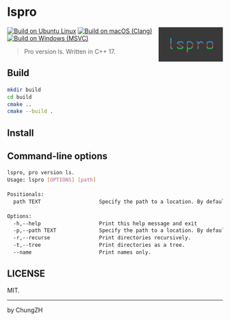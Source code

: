 # lspro

<img align="right" src="assets/lsp-logo.png" width="150"/>

[![Build on Ubuntu Linux](https://github.com/ChungZH/lspro/actions/workflows/build-ubuntu-linux.yml/badge.svg)](https://github.com/ChungZH/lspro/actions/workflows/build-ubuntu-linux.yml) [![Build on macOS (Clang)](https://github.com/ChungZH/lspro/actions/workflows/build-macos.yml/badge.svg)](https://github.com/ChungZH/lspro/actions/workflows/build-macos.yml) [![Build on Windows (MSVC)](https://github.com/ChungZH/lspro/actions/workflows/build-windows.yml/badge.svg)](https://github.com/ChungZH/lspro/actions/workflows/build-windows.yml)

> Pro version ls. Written in C++ 17.

## Build

```bash
mkdir build
cd build
cmake .. 
cmake --build .
```

## Install

## Command-line options

```bash
lspro, pro version ls.
Usage: lspro [OPTIONS] [path]

Positionals:
  path TEXT                   Specify the path to a location. By default, it is the current directory (.).

Options:
  -h,--help                   Print this help message and exit
  -p,--path TEXT              Specify the path to a location. By default, it is the current directory (.).
  -r,--recurse                Print directories recursively.
  -t,--tree                   Print directories as a tree.
  --name                      Print names only.
```

## LICENSE

MIT.

------

by ChungZH

